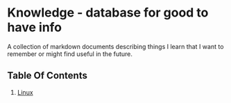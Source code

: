 # Knowledge - database for good to have info
A collection of markdown documents describing things I learn that I want to remember or might find useful in the future.

## Table Of Contents
1. [Linux](linux.md)
